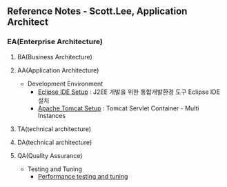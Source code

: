 ## Reference Notes - Scott.Lee, Application Architect

### EA(Enterprise Architecture)

1. BA(Business Architecture)

2. AA(Application Architecture)
   * Development Environment
      - [Eclipse IDE Setup](eclipse.ide.setup.md) : J2EE 개발을 위한 통합개발환경 도구 Eclipse IDE 설치
      - [Apache Tomcat Setup](apache.tomcat.setup.md) : Tomcat Servlet Container - Multi Instances

3. TA(technical architecture)

4. DA(technical architecture)

5. QA(Quality Assurance)
   * Testing and Tuning
      - [Performance testing and tuning](./QA/performance.testing.and.tuning.md)
